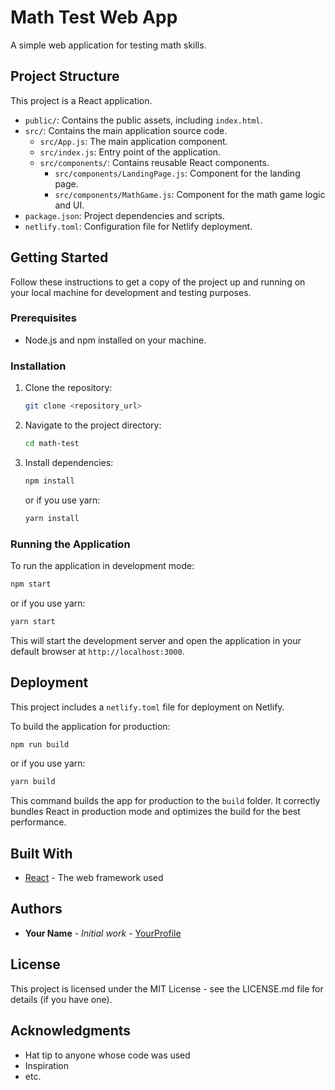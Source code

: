 # Math Test Web App

A simple web application for testing math skills.

## Project Structure

This project is a React application.

- `public/`: Contains the public assets, including `index.html`.
- `src/`: Contains the main application source code.
  - `src/App.js`: The main application component.
  - `src/index.js`: Entry point of the application.
  - `src/components/`: Contains reusable React components.
    - `src/components/LandingPage.js`: Component for the landing page.
    - `src/components/MathGame.js`: Component for the math game logic and UI.
- `package.json`: Project dependencies and scripts.
- `netlify.toml`: Configuration file for Netlify deployment.

## Getting Started

Follow these instructions to get a copy of the project up and running on your local machine for development and testing purposes.

### Prerequisites

- Node.js and npm installed on your machine.

### Installation

1. Clone the repository:
   ```bash
   git clone <repository_url>
   ```
2. Navigate to the project directory:
   ```bash
   cd math-test
   ```
3. Install dependencies:
   ```bash
   npm install
   ```
   or if you use yarn:
   ```bash
   yarn install
   ```

### Running the Application

To run the application in development mode:

```bash
npm start
```
or if you use yarn:
```bash
yarn start
```

This will start the development server and open the application in your default browser at `http://localhost:3000`.

## Deployment

This project includes a `netlify.toml` file for deployment on Netlify.

To build the application for production:

```bash
npm run build
```
or if you use yarn:
```bash
yarn build
```

This command builds the app for production to the `build` folder.
It correctly bundles React in production mode and optimizes the build for the best performance.

## Built With

*   [React](https://react.dev/) - The web framework used

## Authors

*   **Your Name** - *Initial work* - [YourProfile](link_to_your_profile)

## License

This project is licensed under the MIT License - see the LICENSE.md file for details (if you have one).

## Acknowledgments

*   Hat tip to anyone whose code was used
*   Inspiration
*   etc.